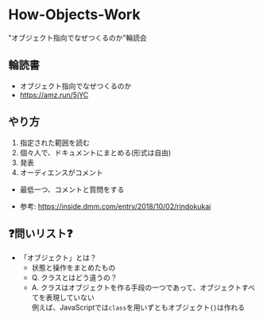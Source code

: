 # How-Objects-Work

"オブジェクト指向でなぜつくるのか"輪読会

## 輪読書

- オブジェクト指向でなぜつくるのか
- https://amz.run/5jYC

## やり方
1. 指定された範囲を読む
2. 個々人で、ドキュメントにまとめる(形式は自由)
3. 発表
4. オーディエンスがコメント
  - 最低一つ、コメントと質問をする

- 参考: https://inside.dmm.com/entry/2018/10/02/rindokukai



## ❓問いリスト❓

- 「オブジェクト」とは？
  - 状態と操作をまとめたもの
  - Q. クラスとはどう違うの？
  - A. クラスはオブジェクトを作る手段の一つであって、オブジェクトすべてを表現していない  
  例えば、JavaScriptでは`class`を用いずともオブジェクト`{}`は作れる
